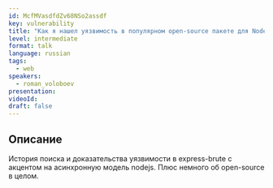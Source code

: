 ```yaml
---
id: McfMVasdfdZv68NSo2assdf
key: vulnerability
title: "Как я нашел уязвимость в популярном open-source пакете для Node.js"
level: intermediate
format: talk
language: russian
tags:
  - web
speakers:
  - roman_voloboev
presentation:
videoId:
draft: false
---
```


## Описание

История поиска и доказательства уязвимости в express-brute с акцентом на асинхронную модель nodejs. Плюс немного об open-source в целом.
